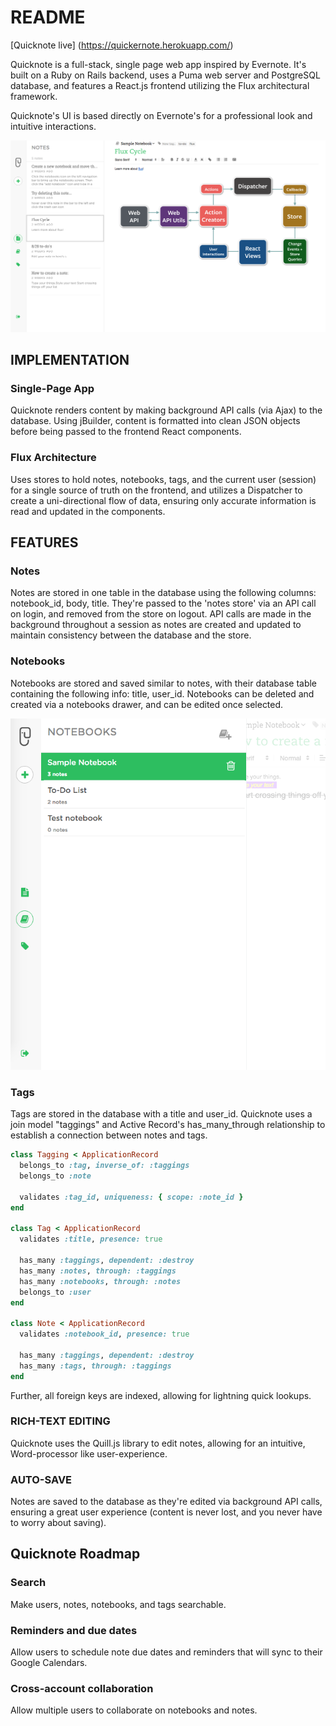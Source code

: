 # README

[Quicknote live] (https://quickernote.herokuapp.com/)

Quicknote is a full-stack, single page web app inspired by Evernote. It's built on a Ruby on Rails backend, uses a Puma web server and PostgreSQL database, and features a React.js frontend utilizing the Flux architectural framework.

Quicknote's UI is based directly on Evernote's for a professional look and intuitive interactions.

![home page view](./lib/pictures/home_page.png)

## IMPLEMENTATION

### Single-Page App
Quicknote renders content by making background API calls (via Ajax) to the database. Using jBuilder, content is formatted into clean JSON objects before being passed to the frontend React components.

### Flux Architecture
Uses stores to hold notes, notebooks, tags, and the current user (session) for a single source of truth on the frontend, and utilizes a Dispatcher to create a uni-directional flow of data, ensuring only accurate information is read and updated in the components.

## FEATURES

### Notes
Notes are stored in one table in the database using the following columns: notebook_id, body, title. They're passed to the 'notes store' via an API call on login, and removed from the store on logout. API calls are made in the background throughout a session as notes are created and updated to maintain consistency between the database and the store.

### Notebooks
Notebooks are stored and saved similar to notes, with their database table containing the following info: title, user_id. Notebooks can be deleted and created via a notebooks drawer, and can be edited once selected.

![notebook modal](./lib/pictures/notebook_modal.png)

### Tags
Tags are stored in the database with a title and user_id. Quicknote uses a join model "taggings" and Active Record's has_many_through relationship to establish a connection between notes and tags.

```ruby
class Tagging < ApplicationRecord
  belongs_to :tag, inverse_of: :taggings
  belongs_to :note

  validates :tag_id, uniqueness: { scope: :note_id }
end

class Tag < ApplicationRecord
  validates :title, presence: true

  has_many :taggings, dependent: :destroy
  has_many :notes, through: :taggings
  has_many :notebooks, through: :notes
  belongs_to :user
end

class Note < ApplicationRecord
  validates :notebook_id, presence: true

  has_many :taggings, dependent: :destroy
  has_many :tags, through: :taggings
end
```

Further, all foreign keys are indexed, allowing for lightning quick lookups.

### RICH-TEXT EDITING
Quicknote uses the Quill.js library to edit notes, allowing for an intuitive, Word-processor like user-experience.

### AUTO-SAVE
Notes are saved to the database as they're edited via background API calls, ensuring a great user experience (content is never lost, and you never have to worry about saving).

## Quicknote Roadmap
### Search
Make users, notes, notebooks, and tags searchable.

### Reminders and due dates
Allow users to schedule note due dates and reminders that will
sync to their Google Calendars.

### Cross-account collaboration
Allow multiple users to collaborate on notebooks and notes.
